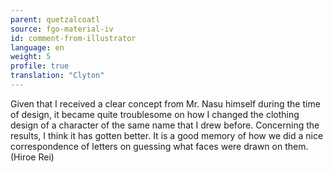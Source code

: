 ```yaml
---
parent: quetzalcoatl
source: fgo-material-iv
id: comment-from-illustrator
language: en
weight: 5
profile: true
translation: "Clyton"
---
```


Given that I received a clear concept from Mr. Nasu himself during the time of design, it became quite troublesome on how I changed the clothing design of a character of the same name that I drew before. Concerning the results, I think it has gotten better. It is a good memory of how we did a nice correspondence of letters on guessing what faces were drawn on them. (Hiroe Rei)
